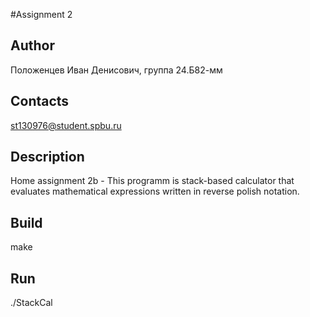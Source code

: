 #Assignment 2
## Author
Положенцев Иван Денисович, группа 24.Б82-мм
## Contacts
st130976@student.spbu.ru
## Description
Home assignment 2b - This programm is stack-based calculator that evaluates mathematical expressions written in reverse polish notation.
## Build
make
## Run
./StackCal
